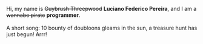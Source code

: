 Hi, my name is ~~Guybrush Threepwood~~ **Luciano Federico Pereira**, and I am a ~~wannabe pirate~~ **programmer**.<br><br>A short song: 10 bounty of doubloons gleams in the sun, a treasure hunt has just begun! Arrr!
